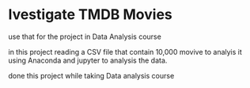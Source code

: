 # Ivestigate TMDB Movies
use that for the project in Data Analysis course

in this project reading a CSV file that contain 10,000 movive to analyis it using Anaconda and jupyter to analysis the data.


done this project while taking Data analysis course 
